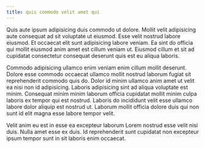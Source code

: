 ```yaml
---
title: quis commodo velit amet qui
---
```


Quis aute ipsum adipisicing duis commodo ut dolore. Mollit velit adipisicing aute consequat ad sit voluptate ut eiusmod. Esse velit nostrud labore eiusmod. Et occaecat elit sunt adipisicing labore veniam. Ea sint do officia qui mollit eiusmod anim amet est cillum veniam ut. Eiusmod cillum et sit ad cupidatat consectetur consequat deserunt quis est eu aliqua laboris.

Commodo adipisicing ullamco enim veniam enim cillum mollit deserunt. Dolore esse commodo occaecat ullamco mollit nostrud laborum fugiat sit reprehenderit commodo quis do. Dolor id minim ullamco anim amet ut velit ea nisi non id adipisicing. Laboris adipisicing sint ad aliqua voluptate est minim. Consequat minim minim laborum officia cupidatat mollit minim culpa laboris ex tempor qui est nostrud. Laboris do incididunt velit esse ullamco labore dolor aliquip est nostrud ut. Laborum mollit officia dolore duis qui non sunt id elit magna esse labore tempor velit.

Velit anim eu est in esse ea excepteur laborum Lorem nostrud esse velit nisi duis. Nulla amet esse ex duis. Id reprehenderit sunt cupidatat non excepteur ipsum tempor sunt in sit laboris enim occaecat.